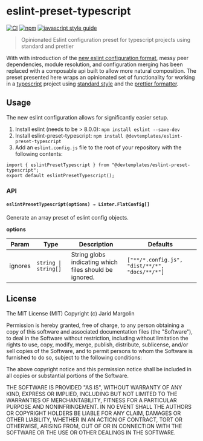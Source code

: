 # eslint-preset-typescript

[![CI][ci-image]][ci-url] [![npm][npm-image]][npm-url] [![javascript style guide][standard-image]][standard-url]

[ci-image]: https://github.com/devtemplates/eslint-preset-typescript/actions/workflows/run_release.yml/badge.svg?branch=main
[ci-url]: https://github.com/devtempaltes/eslint-preset-typescript/actions/workflows/run_release.yml
[npm-image]: https://img.shields.io/npm/v/@devtemplates/eslint-preset-typescript.svg
[npm-url]: https://npmjs.com/package/@devtemplates/eslint-preset-typescript
[standard-image]: https://img.shields.io/badge/code_style-standard-brightgreen.svg
[standard-url]: https://standardjs.com

> Opinionated Eslint configuration preset for typescript projects using standard and prettier

With with introduction of the [new eslint configuration format](https://eslint.org/docs/latest/use/configure/configuration-files-new), messy peer dependencies, module resolution, and configuration merging has been replaced with a composable api built to allow more natural composition. The preset presented here wraps an opinionated set of functionality for working in a [typescript](https://www.typescriptlang.org/) project using [standard style](https://standardjs.com/) and the [prettier formatter](https://prettier.io/).

## Usage

The new eslint configuration allows for significantly easier setup.

1. Install eslint (needs to be > 8.0.0): `npm install eslint --save-dev`
2. Install eslint-preset-typescript: `npm install @devtemplates/eslint-preset-typescript`
3. Add an `eslint.config.js` file to the root of your repository with the following contents:

```
import { eslintPresetTypescript } from "@devtemplates/eslint-preset-typescript";
export default eslintPresetTypescript();
```

### API

#### `eslintPresetTypescript(options) ⇒ Linter.FlatConfig[]`

Generate an array preset of eslint config objects.

**options**

| Param   | Type                 | Description                                            | Defaults                                       |
| ------- | -------------------- | ------------------------------------------------------ | ---------------------------------------------- |
| ignores | `string \| string[]` | String globs indicating which files should be ignored. | `["**/*.config.js", "dist/**/*", "docs/**/*"]` |

## License

The MIT License (MIT) Copyright (c) Jarid Margolin

Permission is hereby granted, free of charge, to any person obtaining a copy of this software and associated documentation files (the "Software"), to deal in the Software without restriction, including without limitation the rights to use, copy, modify, merge, publish, distribute, sublicense, and/or sell copies of the Software, and to permit persons to whom the Software is furnished to do so, subject to the following conditions:

The above copyright notice and this permission notice shall be included in all copies or substantial portions of the Software.

THE SOFTWARE IS PROVIDED "AS IS", WITHOUT WARRANTY OF ANY KIND, EXPRESS OR IMPLIED, INCLUDING BUT NOT LIMITED TO THE WARRANTIES OF MERCHANTABILITY, FITNESS FOR A PARTICULAR PURPOSE AND NONINFRINGEMENT. IN NO EVENT SHALL THE AUTHORS OR COPYRIGHT HOLDERS BE LIABLE FOR ANY CLAIM, DAMAGES OR OTHER LIABILITY, WHETHER IN AN ACTION OF CONTRACT, TORT OR OTHERWISE, ARISING FROM, OUT OF OR IN CONNECTION WITH THE SOFTWARE OR THE USE OR OTHER DEALINGS IN THE SOFTWARE.
